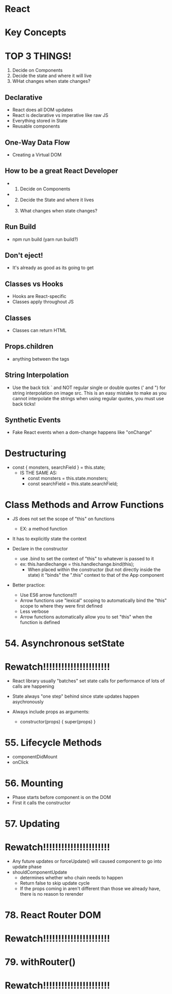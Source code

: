 # React

# Key Concepts

# TOP 3 THINGS!
1. Decide on Components
2. Decide the state and where it will live
3. WHat changes when state changes?


##  Declarative
- React does all DOM updates
- React is declarative vs imperative like raw JS
- Everything stored in State
- Reusable components

## One-Way Data Flow
- Creating a Virtual DOM

## How to be a great React Developer
- 1. Decide on Components
- 2. Decide the State and where it lives
- 3. What changes when state changes?

## Run Build
- npm run build (yarn run build?)

## Don't eject!
- It's already as good as its going to get

## Classes vs Hooks 
- Hooks are React-specific
- Classes apply throughout JS

## Classes
- Classes can return HTML

## Props.children
- anything between the tags

## String Interpolation
- Use the back tick ` and NOT regular single or double quotes (' and ") for string interpolation on image src. This is an easy mistake to make as you cannot interpolate the strings when using regular quotes, you must use back ticks!

## Synthetic Events
- Fake React events when a dom-change happens like "onChange"

# Destructuring
- const { monsters, searchField } = this.state;
  - IS THE SAME AS:
    - const monsters = this.state.monsters;
    - const searchField = this.state.searchField;

# Class Methods and Arrow Functions
- JS does not set the scope of "this" on functions
  - EX: a method function
- It has to explicitly state the context
- Declare in the constructor
  - use .bind to set the context of "this" to whatever is passed to it
  - ex: this.handlechange = this.handlechange.bind(this);
    - When placed within the constructor (but not directly inside the state) it "binds" the ".this" context to that of the App component

- Better practice:
  - Use ES6 arrow functions!!!
  - Arrow functions use "lexical" scoping to automatically bind the "this" scope to where they were first defined
  - Less verbose
  - Arrow functions automatically allow you to set "this" when the function is defined

# 54. Asynchronous setState
# Rewatch!!!!!!!!!!!!!!!!!!!!!!
- React library usually "batches" set state calls for performance of lots of calls are happening
- State always "one step" behind since state updates happen asychronously

- Always include props as arguments:
  - constructor(props) {
      super(props)
  }

# 55. Lifecycle Methods 
- componentDidMount
- onClick

# 56. Mounting
- Phase starts before component is on the DOM
- First it calls the constructor

# 57. Updating 
# Rewatch!!!!!!!!!!!!!!!!!!!!!!
- Any future updates or forceUpdate() will caused component to go into update phase
- shouldComponentUpdate
  - determines whether who chain needs to happen
  - Return false to skip update cycle
  - If the props coming in aren't different than those we already have, there is no reason to rerender

# 78. React Router DOM
# Rewatch!!!!!!!!!!!!!!!!!!!!!!

# 79. withRouter()
# Rewatch!!!!!!!!!!!!!!!!!!!!!!

